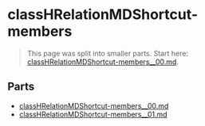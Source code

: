 # classHRelationMDShortcut-members

> This page was split into smaller parts. Start here: [classHRelationMDShortcut-members__00.md](classHRelationMDShortcut-members__00.md).

## Parts

- [classHRelationMDShortcut-members__00.md](classHRelationMDShortcut-members__00.md)
- [classHRelationMDShortcut-members__01.md](classHRelationMDShortcut-members__01.md)
